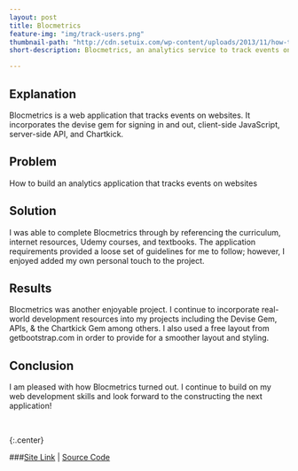 ```yaml
---
layout: post
title: Blocmetrics
feature-img: "img/track-users.png"
thumbnail-path: "http://cdn.setuix.com/wp-content/uploads/2013/11/how-to-track-tracking-data-and-users-on-your-website-1.png"
short-description: Blocmetrics, an analytics service to track events on websites!

---
```


## Explanation

Blocmetrics is a web application that tracks events on websites. It incorporates the devise gem for signing
in and out, client-side JavaScript, server-side API, and Chartkick.

## Problem

How to build an analytics application that tracks events on websites

## Solution

I was able to complete Blocmetrics through by referencing the curriculum, internet resources, Udemy courses, and textbooks. The application requirements provided a loose set of guidelines for me to follow; however, I enjoyed added my own personal touch to the project.

## Results

Blocmetrics was another enjoyable project. I continue to incorporate real-world development resources into my projects including the Devise Gem, APIs, & the Chartkick Gem among others. I also used a free layout from getbootstrap.com in order to provide for a smoother layout and styling.

## Conclusion

I am pleased with how Blocmetrics turned out. I continue to build on my web development skills and look forward to the constructing the next application!

<br />

{:.center}

###[Site Link](https://dry-plateau-88231.herokuapp.com/) | [Source Code](https://github.com/dhelmick103/Blocmetrics)
